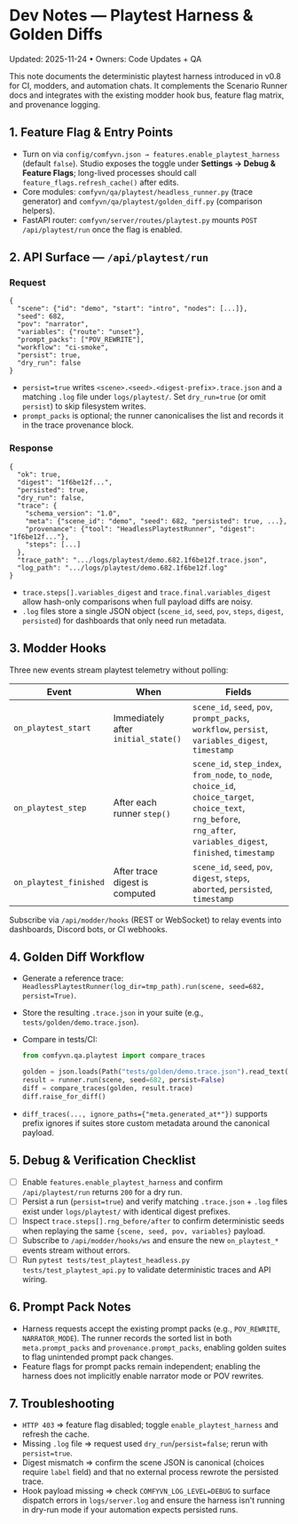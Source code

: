 # Dev Notes — Playtest Harness & Golden Diffs

Updated: 2025-11-24 • Owners: Code Updates + QA

This note documents the deterministic playtest harness introduced in v0.8 for CI, modders, and automation chats. It complements the Scenario Runner docs and integrates with the existing modder hook bus, feature flag matrix, and provenance logging.

## 1. Feature Flag & Entry Points

- Turn on via `config/comfyvn.json → features.enable_playtest_harness` (default `false`). Studio exposes the toggle under **Settings → Debug & Feature Flags**; long-lived processes should call `feature_flags.refresh_cache()` after edits.
- Core modules: `comfyvn/qa/playtest/headless_runner.py` (trace generator) and `comfyvn/qa/playtest/golden_diff.py` (comparison helpers).
- FastAPI router: `comfyvn/server/routes/playtest.py` mounts `POST /api/playtest/run` once the flag is enabled.

## 2. API Surface — `/api/playtest/run`

### Request

```jsonc
{
  "scene": {"id": "demo", "start": "intro", "nodes": [...]},
  "seed": 682,
  "pov": "narrator",
  "variables": {"route": "unset"},
  "prompt_packs": ["POV_REWRITE"],
  "workflow": "ci-smoke",
  "persist": true,
  "dry_run": false
}
```

- `persist=true` writes `<scene>.<seed>.<digest-prefix>.trace.json` and a matching `.log` file under `logs/playtest/`. Set `dry_run=true` (or omit `persist`) to skip filesystem writes.
- `prompt_packs` is optional; the runner canonicalises the list and records it in the trace provenance block.

### Response

```jsonc
{
  "ok": true,
  "digest": "1f6be12f...",
  "persisted": true,
  "dry_run": false,
  "trace": {
    "schema_version": "1.0",
    "meta": {"scene_id": "demo", "seed": 682, "persisted": true, ...},
    "provenance": {"tool": "HeadlessPlaytestRunner", "digest": "1f6be12f..."},
    "steps": [...]
  },
  "trace_path": ".../logs/playtest/demo.682.1f6be12f.trace.json",
  "log_path": ".../logs/playtest/demo.682.1f6be12f.log"
}
```

- `trace.steps[].variables_digest` and `trace.final.variables_digest` allow hash-only comparisons when full payload diffs are noisy.
- `.log` files store a single JSON object (`scene_id`, `seed`, `pov`, `steps`, `digest`, `persisted`) for dashboards that only need run metadata.

## 3. Modder Hooks

Three new events stream playtest telemetry without polling:

| Event | When | Fields |
| --- | --- | --- |
| `on_playtest_start` | Immediately after `initial_state()` | `scene_id`, `seed`, `pov`, `prompt_packs`, `workflow`, `persist`, `variables_digest`, `timestamp` |
| `on_playtest_step` | After each runner `step()` | `scene_id`, `step_index`, `from_node`, `to_node`, `choice_id`, `choice_target`, `choice_text`, `rng_before`, `rng_after`, `variables_digest`, `finished`, `timestamp` |
| `on_playtest_finished` | After trace digest is computed | `scene_id`, `seed`, `pov`, `digest`, `steps`, `aborted`, `persisted`, `timestamp` |

Subscribe via `/api/modder/hooks` (REST or WebSocket) to relay events into dashboards, Discord bots, or CI webhooks.

## 4. Golden Diff Workflow

- Generate a reference trace: `HeadlessPlaytestRunner(log_dir=tmp_path).run(scene, seed=682, persist=True)`.
- Store the resulting `.trace.json` in your suite (e.g., `tests/golden/demo.trace.json`).
- Compare in tests/CI:

  ```python
  from comfyvn.qa.playtest import compare_traces

  golden = json.loads(Path("tests/golden/demo.trace.json").read_text())
  result = runner.run(scene, seed=682, persist=False)
  diff = compare_traces(golden, result.trace)
  diff.raise_for_diff()
  ```

- `diff_traces(..., ignore_paths={"meta.generated_at*"})` supports prefix ignores if suites store custom metadata around the canonical payload.

## 5. Debug & Verification Checklist

- [ ] Enable `features.enable_playtest_harness` and confirm `/api/playtest/run` returns `200` for a dry run.
- [ ] Persist a run (`persist=true`) and verify matching `.trace.json` + `.log` files exist under `logs/playtest/` with identical digest prefixes.
- [ ] Inspect `trace.steps[].rng_before/after` to confirm deterministic seeds when replaying the same `{scene, seed, pov, variables}` payload.
- [ ] Subscribe to `/api/modder/hooks/ws` and ensure the new `on_playtest_*` events stream without errors.
- [ ] Run `pytest tests/test_playtest_headless.py tests/test_playtest_api.py` to validate deterministic traces and API wiring.

## 6. Prompt Pack Notes

- Harness requests accept the existing prompt packs (e.g., `POV_REWRITE`, `NARRATOR_MODE`). The runner records the sorted list in both `meta.prompt_packs` and `provenance.prompt_packs`, enabling golden suites to flag unintended prompt pack changes.
- Feature flags for prompt packs remain independent; enabling the harness does not implicitly enable narrator mode or POV rewrites.

## 7. Troubleshooting

- `HTTP 403` ⇒ feature flag disabled; toggle `enable_playtest_harness` and refresh the cache.
- Missing `.log` file ⇒ request used `dry_run`/`persist=false`; rerun with `persist=true`.
- Digest mismatch ⇒ confirm the scene JSON is canonical (choices require `label` field) and that no external process rewrote the persisted trace.
- Hook payload missing ⇒ check `COMFYVN_LOG_LEVEL=DEBUG` to surface dispatch errors in `logs/server.log` and ensure the harness isn't running in dry-run mode if your automation expects persisted runs.
